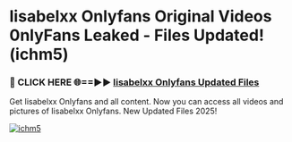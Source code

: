 # Iisabelxx Onlyfans Original Videos 0nlyFans Leaked - Files Updated! (ichm5)

<h3>🔴 CLICK HERE 🌐==►► <a href="https://tinyurl.com/2m67pmp6" rel="nofollow">Iisabelxx Onlyfans Updated Files</a></h3>

Get Iisabelxx Onlyfans and all content. Now you can access all videos and pictures of Iisabelxx Onlyfans. New Updated Files 2025!

[![ichm5](https://i.imgur.com/H4QAA4z.gif)](https://tinyurl.com/2m67pmp6)
